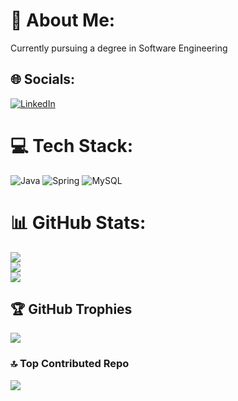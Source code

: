 # 💫 About Me:
Currently pursuing a degree in Software Engineering<br>


## 🌐 Socials:
[![LinkedIn](https://img.shields.io/badge/LinkedIn-%230077B5.svg?logo=linkedin&logoColor=white)](https://linkedin.com/in/linkedin.com/in/artur-lisboa-b7a74b2b7) 

# 💻 Tech Stack:
![Java](https://img.shields.io/badge/java-%23ED8B00.svg?style=for-the-badge&logo=openjdk&logoColor=white) ![Spring](https://img.shields.io/badge/spring-%236DB33F.svg?style=for-the-badge&logo=spring&logoColor=white) ![MySQL](https://img.shields.io/badge/mysql-%2300000f.svg?style=for-the-badge&logo=mysql&logoColor=white)
# 📊 GitHub Stats:
![](https://github-readme-stats.vercel.app/api?username=FlchNTC&theme=dark&hide_border=false&include_all_commits=false&count_private=false)<br/>
![](https://github-readme-streak-stats.herokuapp.com/?user=FlchNTC&theme=dark&hide_border=false)<br/>
![](https://github-readme-stats.vercel.app/api/top-langs/?username=FlchNTC&theme=dark&hide_border=false&include_all_commits=false&count_private=false&layout=compact)

## 🏆 GitHub Trophies
![](https://github-profile-trophy.vercel.app/?username=FlchNTC&theme=radical&no-frame=false&no-bg=true&margin-w=4)

### 🔝 Top Contributed Repo
![](https://github-contributor-stats.vercel.app/api?username=FlchNTC&limit=5&theme=dark&combine_all_yearly_contributions=true)

<!-- Proudly created with GPRM ( https://gprm.itsvg.in ) -->
